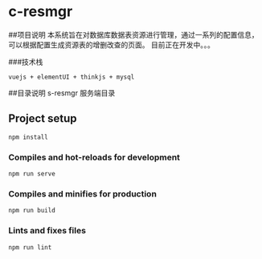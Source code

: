 # c-resmgr

##项目说明
本系统旨在对数据库数据表资源进行管理，通过一系列的配置信息，可以根据配置生成资源表的增删改查的页面。
目前正在开发中。。。

###技术栈

    vuejs + elementUI + thinkjs + mysql

##目录说明
s-resmgr 服务端目录

## Project setup
```
npm install
```

### Compiles and hot-reloads for development
```
npm run serve
```

### Compiles and minifies for production
```
npm run build
```

### Lints and fixes files
```
npm run lint
```
